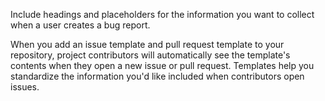 Include headings and placeholders for the information you want to collect when a user creates a bug report.

When you add an issue template and pull request template to your repository, project contributors will automatically see the template's contents when they open a new issue or pull request. Templates help you standardize the information you'd like included when contributors open issues.
